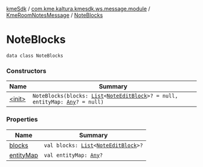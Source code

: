 [kmeSdk](../../../index.md) / [com.kme.kaltura.kmesdk.ws.message.module](../../index.md) / [KmeRoomNotesMessage](../index.md) / [NoteBlocks](./index.md)

# NoteBlocks

`data class NoteBlocks`

### Constructors

| Name | Summary |
|---|---|
| [&lt;init&gt;](-init-.md) | `NoteBlocks(blocks: `[`List`](https://kotlinlang.org/api/latest/jvm/stdlib/kotlin.collections/-list/index.html)`<`[`NoteEditBlock`](../-note-edit-block/index.md)`>? = null, entityMap: `[`Any`](https://kotlinlang.org/api/latest/jvm/stdlib/kotlin/-any/index.html)`? = null)` |

### Properties

| Name | Summary |
|---|---|
| [blocks](blocks.md) | `val blocks: `[`List`](https://kotlinlang.org/api/latest/jvm/stdlib/kotlin.collections/-list/index.html)`<`[`NoteEditBlock`](../-note-edit-block/index.md)`>?` |
| [entityMap](entity-map.md) | `val entityMap: `[`Any`](https://kotlinlang.org/api/latest/jvm/stdlib/kotlin/-any/index.html)`?` |
